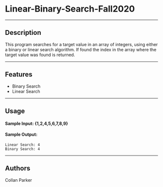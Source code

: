 # Linear-Binary-Search-Fall2020
---
## Description
<p> 
This program searches for a target value in an array of integers, using either a binary or linear search algorithm. If found the index in the array where the target value was found is returned.

---
## Features
- Binary Search
- Linear Search
---
## Usage
#### Sample Input: {1,2,4,5,6,7,8,9}
#### Sample Output:
```
Linear Search: 4
Binary Search: 4
```
---
## Authors
Collan Parker
